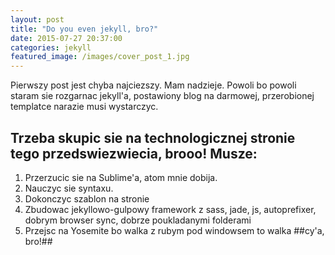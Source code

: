 ```yaml
---
layout: post
title: "Do you even jekyll, bro?"
date: 2015-07-27 20:37:00
categories: jekyll
featured_image: /images/cover_post_1.jpg
---
```


Pierwszy post jest chyba najciezszy. Mam nadzieje.
Powoli bo powoli staram sie rozgarnac jekyll'a, postawiony
blog na darmowej, przerobionej templatce narazie musi wystarczyc.

## Trzeba skupic sie na technologicznej stronie tego przedswiezwiecia, brooo! Musze: ##

1. Przerzucic sie na Sublime'a, atom mnie dobija.
2. Nauczyc sie syntaxu.
3. Dokonczyc szablon na stronie
4. Zbudowac jekyllowo-gulpowy framework z sass, jade, js, autoprefixer, dobrym browser sync, dobrze poukladanymi folderami
5. Przejsc na Yosemite bo walka z rubym pod windowsem to walka
##cy'a, bro!##
